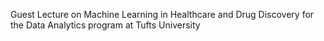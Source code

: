 Guest Lecture on Machine Learning in Healthcare and Drug Discovery for the Data Analytics program at Tufts University 
